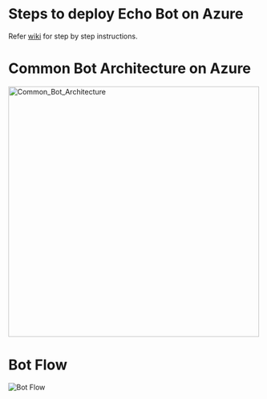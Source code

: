 # Steps to deploy Echo Bot on Azure
Refer [wiki](https://github.com/nidhisht/BotFrameworkV4Samples/wiki/Steps:-Deploy-Echo-Bot-on-Azure) for step by step instructions.

# Common Bot Architecture on Azure
<img width="500" alt="Common_Bot_Architecture" src="https://user-images.githubusercontent.com/42999787/72779441-f6d64600-3c41-11ea-9075-e13c24e9fc84.png">

# Bot Flow
![Bot Flow](https://user-images.githubusercontent.com/42999787/72779471-081f5280-3c42-11ea-84cb-4948b96bd504.png)
